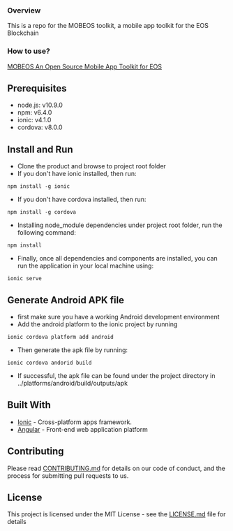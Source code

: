 ### Overview

This is a repo for the MOBEOS toolkit, a mobile app toolkit for the EOS Blockchain

### How to use?

[MOBEOS An Open Source Mobile App Toolkit for EOS](https://medium.com/@takafuly/mobeos-an-open-source-mobile-app-toolkit-for-eos-f84166dcadfc)

## Prerequisites

- node.js: v10.9.0
- npm: v6.4.0
- ionic: v4.1.0
- cordova: v8.0.0

## Install and Run

- Clone the product and browse to project root folder
- If you don't have ionic installed, then run:
```
npm install -g ionic
```
- If you don't have cordova installed, then run:
```
npm install -g cordova
```
- Installing node_module dependencies under project root folder, run the following command:
```
npm install
```
- Finally, once all dependencies and components are installed, you can run the application in your local machine using:
```
ionic serve
```

## Generate Android APK file

- first make sure you have a working Android development environment
- Add the android platform to the ionic project by running
```
ionic cordova platform add android
```
- Then generate the apk file by running:
```
ionic cordova andorid build
```
- If successful, the apk file can be found under the project directory in ../platforms/android/build/outputs/apk

## Built With

* [Ionic](https://ionicframework.com/docs/) - Cross-platform apps framework.
* [Angular](https://maven.apache.org/) - Front-end web application platform

## Contributing

Please read [CONTRIBUTING.md](https://github.com/Takafuly/mobeos/blob/master/CONTRIBUTING.md) for details on our code of conduct, and the process for submitting pull requests to us.

## License

This project is licensed under the MIT License - see the [LICENSE.md](LICENSE) file for details
